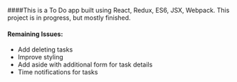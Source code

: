 ####This is a To Do app built using React, Redux, ES6, JSX, Webpack. This project is in progress, but mostly finished. 

#### Remaining Issues:
*  Add deleting tasks
*  Improve styling
*  Add aside with additional form for task details
*  Time notifications for tasks

